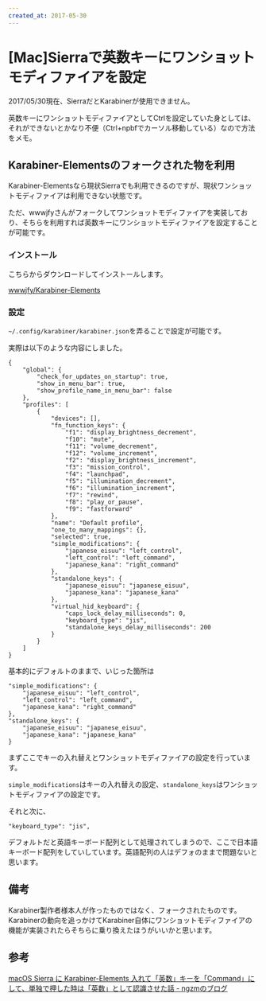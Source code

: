 ```yaml
---
created_at: 2017-05-30
---
```


# [Mac]Sierraで英数キーにワンショットモディファイアを設定

2017/05/30現在、SierraだとKarabinerが使用できません。

英数キーにワンショットモディファイアとしてCtrlを設定していた身としては、それができないとかなり不便（Ctrl+npbfでカーソル移動している）なので方法をメモ。

## Karabiner-Elementsのフォークされた物を利用

Karabiner-Elementsなら現状Sierraでも利用できるのですが、現状ワンショットモディファイアは利用できない状態です。

ただ、wwwjfyさんがフォークしてワンショットモディファイアを実装しており、そちらを利用すれば英数キーにワンショットモディファイアを設定することが可能です。

### インストール

こちらからダウンロードしてインストールします。

[wwwjfy/Karabiner-Elements](https://github.com/wwwjfy/Karabiner-Elements/releases)

### 設定

`~/.config/karabiner/karabiner.json`を弄ることで設定が可能です。

実際は以下のような内容にしました。

```
{
    "global": {
        "check_for_updates_on_startup": true,
        "show_in_menu_bar": true,
        "show_profile_name_in_menu_bar": false
    },
    "profiles": [
        {
            "devices": [],
            "fn_function_keys": {
                "f1": "display_brightness_decrement",
                "f10": "mute",
                "f11": "volume_decrement",
                "f12": "volume_increment",
                "f2": "display_brightness_increment",
                "f3": "mission_control",
                "f4": "launchpad",
                "f5": "illumination_decrement",
                "f6": "illumination_increment",
                "f7": "rewind",
                "f8": "play_or_pause",
                "f9": "fastforward"
            },
            "name": "Default profile",
            "one_to_many_mappings": {},
            "selected": true,
            "simple_modifications": {
                "japanese_eisuu": "left_control",
                "left_control": "left_command",
                "japanese_kana": "right_command"
            },
            "standalone_keys": {
                "japanese_eisuu": "japanese_eisuu",
                "japanese_kana": "japanese_kana"
            },
            "virtual_hid_keyboard": {
                "caps_lock_delay_milliseconds": 0,
                "keyboard_type": "jis",
                "standalone_keys_delay_milliseconds": 200
            }
        }
    ]
}
```

基本的にデフォルトのままで、いじった箇所は

```
"simple_modifications": {
    "japanese_eisuu": "left_control",
    "left_control": "left_command",
    "japanese_kana": "right_command"
},
"standalone_keys": {
    "japanese_eisuu": "japanese_eisuu",
    "japanese_kana": "japanese_kana"
}
```

まずここでキーの入れ替えとワンショットモディファイアの設定を行っています。

`simple_modifications`はキーの入れ替えの設定、`standalone_keys`はワンショットモディファイアの設定です。

それと次に、

```
"keyboard_type": "jis",
```

デフォルトだと英語キーボード配列として処理されてしまうので、ここで日本語キーボード配列をしていしています。英語配列の人はデフォのままで問題ないと思います。

## 備考

Karabiner製作者様本人が作ったものではなく、フォークされたものです。Karabinerの動向を追っかけてKarabiner自体にワンショットモディファイアの機能が実装されたらそちらに乗り換えたほうがいいかと思います。

## 参考

[macOS Sierra に Karabiner-Elements 入れて「英数」キーを「Command」にして、単独で押した時は「英数」として認識させた話 - ngzmのブログ](http://ngzm.hateblo.jp/entry/2016/12/21/002001)
